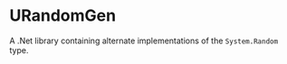 ﻿URandomGen
==========

A .Net library containing alternate implementations of the `System.Random` type.
